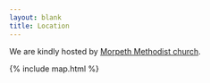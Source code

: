 ```yaml
---
layout: blank
title: Location
---
```


We are kindly hosted by [Morpeth Methodist church](https://www.morpethmeth.org).

{% include map.html %}


